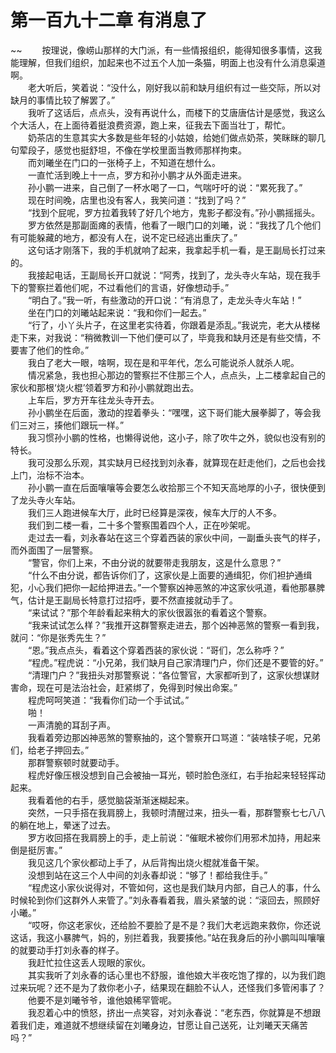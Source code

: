 # 第一百九十二章 有消息了

~~
            　　按理说，像崂山那样的大门派，有一些情报组织，能得知很多事情，这我能理解，但我们组织，加起来也不过五个人加一条猫，明面上也没有什么消息渠道啊。<br>　　老大听后，笑着说：“没什么，刚好我以前和缺月组织有过一些交际，所以对缺月的事情比较了解罢了。”<br>　　我听了这话后，点点头，没有再说什么，而楼下的艾唐唐估计是感觉，我这么个大活人，在上面待着挺浪费资源，跑上来，征我去下面当壮丁，帮忙。<br>　　奶茶店的生意其实大多数是些年轻的小姑娘，给她们做点奶茶，笑眯眯的聊几句荤段子，感觉也挺舒坦，不像在学校里面当教师那样拘束。<br>　　而刘曦坐在门口的一张椅子上，不知道在想什么。<br>　　一直忙活到晚上十一点，罗方和孙小鹏才从外面走进来。<br>　　孙小鹏一进来，自己倒了一杯水喝了一口，气喘吁吁的说：“累死我了。”<br>　　现在时间晚，店里也没有客人，我笑问道：“找到了吗？”<br>　　“找到个屁呢，罗方拉着我转了好几个地方，鬼影子都没有。”孙小鹏摇摇头。<br>　　罗方依然是那副面瘫的表情，他看了一眼门口的刘曦，说：“我找了几个他们有可能躲藏的地方，都没有人在，说不定已经逃出重庆了。”<br>　　这句话才刚落下，我的手机就响了起来，我拿起手机一看，是王副局长打过来的。<br>　　我接起电话，王副局长开口就说：“阿秀，找到了，龙头寺火车站，现在我手下的警察拦着他们呢，不过看他们的言语，好像想动手。”<br>　　“明白了。”我一听，有些激动的开口说：“有消息了，走龙头寺火车站！”<br>　　坐在门口的刘曦站起来说：“我和你们一起去。”<br>　　“行了，小丫头片子，在这里老实待着，你跟着是添乱。”我说完，老大从楼梯走下来，对我说：“稍微教训一下他们便可以了，毕竟我和缺月还是有些交情，不要害了他们的性命。”<br>　　我白了老大一眼，啥啊，现在是和平年代，怎么可能说杀人就杀人呢。<br>　　情况紧急，我也担心那边的警察拦不住那三个人，点点头，上二楼拿起自己的家伙和那根‘烧火棍’领着罗方和孙小鹏就跑出去。<br>　　上车后，罗方开车往龙头寺开去。<br>　　孙小鹏坐在后面，激动的捏着拳头：“嘿嘿，这下哥们能大展拳脚了，等会我们三对三，揍他们跟玩一样。”<br>　　我习惯孙小鹏的性格，也懒得说他，这小子，除了吹牛之外，貌似也没有别的特长。<br>　　我可没那么乐观，其实缺月已经找到刘永春，就算现在赶走他们，之后也会找上门，治标不治本。<br>　　孙小鹏一直在后面嚷嚷等会要怎么收拾那三个不知天高地厚的小子，很快便到了龙头寺火车站。<br>　　我们三人跑进候车大厅，此时已经算是深夜，候车大厅的人不多。<br>　　我们到二楼一看，二十多个警察围着四个人，正在吵架呢。<br>　　走过去一看，刘永春站在这三个穿着西装的家伙中间，一副垂头丧气的样子，而外面围了一层警察。<br>　　“警官，你们上来，不由分说的就要带走我朋友，这是什么意思？”<br>　　“什么不由分说，都告诉你们了，这家伙是上面要的通缉犯，你们袒护通缉犯，小心我们把你一起给押进去。”一个警察凶神恶煞的冲这家伙吼道，看他那暴脾气，估计是王副局长特意打过招呼，要不然直接就动手了。<br>　　“来试试？”那个年龄看起来稍大的家伙很嚣张的看着这个警察。<br>　　“我来试试怎么样？”我推开这群警察走进去，那个凶神恶煞的警察一看到我，就问：“你是张秀先生？”<br>　　“恩。”我点点头，看着这个穿着西装的家伙说：“哥们，怎么称呼？”<br>　　“程虎。”程虎说：“小兄弟，我们缺月自己家清理门户，你们还是不要管的好。”<br>　　“清理门户？”我扭头对那警察说：“各位警官，大家都听到了，这家伙想谋财害命，现在可是法治社会，赶紧绑了，免得到时候出命案。”<br>　　程虎呵呵笑道：“我看你们动一个手试试。”<br>　　啪！<br>　　一声清脆的耳刮子声。<br>　　我看着旁边那凶神恶煞的警察抽的，这个警察开口骂道：“装啥犊子呢，兄弟们，给老子押回去。”<br>　　那群警察顿时就要动手。<br>　　程虎好像压根没想到自己会被抽一耳光，顿时脸色涨红，右手抬起来轻轻挥动起来。<br>　　我看着他的右手，感觉脑袋渐渐迷糊起来。<br>　　突然，一只手搭在我肩膀上，我顿时清醒过来，扭头一看，那群警察七七八八的躺在地上，晕迷了过去。<br>　　罗方收回搭在我肩膀上的手，走上前说：“催眠术被你们用邪术加持，用起来倒是挺厉害。”<br>　　我见这几个家伙都动上手了，从后背掏出烧火棍就准备干架。<br>　　没想到站在这三个人中间的刘永春却说：“够了！都给我住手。”<br>　　“程虎这小家伙说得对，不管如何，这也是我们缺月内部，自己人的事，什么时候轮到你们这群外人来管了。”刘永春看着我，眉头紧皱的说：“滚回去，照顾好小曦。”<br>　　“哎呀，你这老家伙，还给脸不要脸了是不是？我们大老远跑来救你，你还说这话，我这小暴脾气，妈的，别拦着我，我要揍他。”站在我身后的孙小鹏叫叫嚷嚷的就要动手打刘永春的样子。<br>　　我赶忙拉住这丢人现眼的家伙。<br>　　其实我听了刘永春的话心里也不舒服，谁他娘大半夜吃饱了撑的，以为我们跑过来玩呢？还不是为了救你老小子，结果现在翻脸不认人，还怪我们多管闲事了？<br>　　他要不是刘曦爷爷，谁他娘稀罕管呢。<br>　　我忍着心中的愤怒，挤出一点笑容，对刘永春说：“老东西，你就算是不想跟着我们走，难道就不想继续留在刘曦身边，甘愿让自己送死，让刘曦天天痛苦吗？”<br>
	